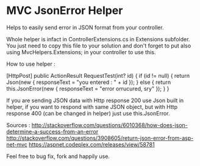 ﻿MVC JsonError Helper
==================

Helps to easily send error in JSON format from your controller.

Whole helper is infact in ControllerExtensions.cs in Extensions subfolder. You just need to copy this file to your solution and don't forget to put also using MvcHelpers.Extensions; in your controller to use this.

How to use helper :

[HttpPost]
        public ActionResult RequestTest(int? id)
        {
            if (id != null)
            {
                return Json(new { responseText = "you entered : " + id });
            }
            else
            {
                return this.JsonError(new { responseText = "error orrucured, sry" });
            }
        }

If you are sending JSON data with Http response 200 use Json built in helper, if you want to respond with same JSON object, but with Http response 400 (can be changed in helper) just use this.JsonError.

Sources :
http://stackoverflow.com/questions/6010368/how-does-json-determine-a-success-from-an-error <br/>
http://stackoverflow.com/questions/3908605/return-json-error-from-asp-net-mvc
https://aspnet.codeplex.com/releases/view/58781

Feel free to bug fix, fork and happily use.